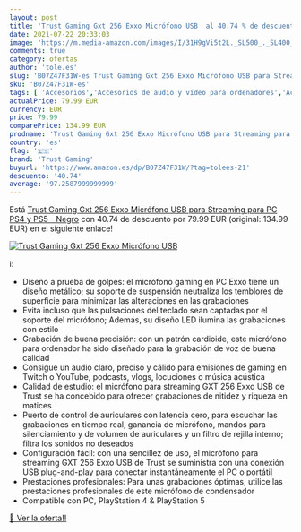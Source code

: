 ```yaml
---
layout: post
title: 'Trust Gaming Gxt 256 Exxo Micrófono USB  al 40.74 % de descuento'
date: 2021-07-22 20:33:03
image: 'https://m.media-amazon.com/images/I/31H9gVi5t2L._SL500_._SL400_.jpg'
comments: true
category: ofertas
author: 'tole.es'
slug: 'B07Z47F31W-es Trust Gaming Gxt 256 Exxo Micrófono USB para Streaming...'
sku: 'B07Z47F31W-es'
tags: [ 'Accesorios','Accesorios de audio y vídeo para ordenadores','Accesorios para Juegos PC','Hardware y juegos para PlayStation 5','Hardware y juegos para Xbox Series X y S','Informática','Juegos y Accesorios para PC','Micrófonos para informática','Videojuegos','ps4','ps5','trust gaming', ]
actualPrice: 79.99 EUR
currency: EUR
price: 79.99
comparePrice: 134.99 EUR
prodname: 'Trust Gaming Gxt 256 Exxo Micrófono USB para Streaming para PC  PS4 y PS5 - Negro'
country: 'es'
flag: '🇪🇸'
brand: 'Trust Gaming'
buyurl: 'https://www.amazon.es/dp/B07Z47F31W/?tag=tolees-21'
descuento: '40.74'
average: '97.2587999999999'
---
```


Está [Trust Gaming Gxt 256 Exxo Micrófono USB para Streaming para PC  PS4 y PS5 - Negro](https://www.amazon.es/dp/B07Z47F31W/?tag=tolees-21) con 40.74 de descuento por 79.99 EUR (original: 134.99 EUR) en el siguiente enlace!

[![Trust Gaming Gxt 256 Exxo Micrófono USB ](https://m.media-amazon.com/images/I/31H9gVi5t2L._SL500_._SL400_.jpg)](https://www.amazon.es/dp/B07Z47F31W/?tag=tolees-21)

ℹ️:

- Diseño a prueba de golpes: el micrófono gaming en PC Exxo tiene un diseño metálico; su soporte de suspensión neutraliza los temblores de superficie para minimizar las alteraciones en las grabaciones
- Evita incluso que las pulsaciones del teclado sean captadas por el soporte del micrófono; Además, su diseño LED ilumina las grabaciones con estilo
- Grabación de buena precisión: con un patrón cardioide, este micrófono para ordenador ha sido diseñado para la grabación de voz de buena calidad
- Consigue un audio claro, preciso y cálido para emisiones de gaming en Twitch o YouTube, podcasts, vlogs, locuciones o música acústica
- Calidad de estudio: el micrófono para streaming GXT 256 Exxo USB de Trust se ha concebido para ofrecer grabaciones de nitidez y riqueza en matices
- Puerto de control de auriculares con latencia cero, para escuchar las grabaciones en tiempo real, ganancia de micrófono, mandos para silenciamiento y de volumen de auriculares y un filtro de rejilla interno; filtra los sonidos no deseados
- Configuración fácil: con una sencillez de uso, el micrófono para streaming GXT 256 Exxo USB de Trust se suministra con una conexión USB plug-and-play para conectar instantáneamente el PC o portátil
- Prestaciones profesionales: Para unas grabaciones óptimas, utilice las prestaciones profesionales de este micrófono de condensador
- Compatible con PC, PlayStation 4 & PlayStation 5

[🛒 Ver la oferta!!](https://www.amazon.es/dp/B07Z47F31W/?tag=tolees-21)
